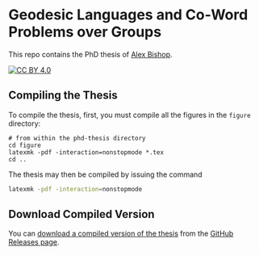 # Geodesic Languages and Co-Word Problems over Groups

This repo contains the PhD thesis of [Alex Bishop](https://alexbishop.github.io).

[![CC BY 4.0][cc-by-shield]][cc-by]

[cc-by]: http://creativecommons.org/licenses/by/4.0/
[cc-by-shield]: https://img.shields.io/badge/License-CC%20BY%204.0-lightgrey.svg

## Compiling the Thesis

To compile the thesis, first, you must compile all the figures in the `figure` directory:
```
# from within the phd-thesis directory
cd figure
latexmk -pdf -interaction=nonstopmode *.tex
cd ..
```
The thesis may then be compiled by issuing the command
```sh
latexmk -pdf -interaction=nonstopmode
```

## Download Compiled Version

You can [download a compiled version of the thesis](https://github.com/alexbishop/phd-thesis/releases/download/v1.0.2/main.pdf) from the [GitHub Releases page](https://github.com/alexbishop/phd-thesis/releases).
